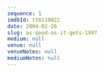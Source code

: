 ```yaml
---
sequence: 1
imdbId: tt0119822
date: 2004-02-26
slug: as-good-as-it-gets-1997
medium: null
venue: null
venueNotes: null
mediumNotes: null
---
```


